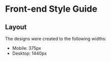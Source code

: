 # Front-end Style Guide

## Layout

The designs were created to the following widths:

- Mobile: 375px
- Desktop: 1440px



